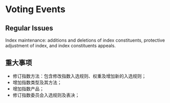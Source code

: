 # Voting Events

## Regular Issues

Index maintenance: additions and deletions of index constituents, protective adjustment of index, and index constituents appeals.

## 重大事项

* 修订指数方法：包含修改指数入选规则、权重及增加新的入选规则；
* 增加指数类型及其方法；
* 增加指数产品；
* 修订指数委员会入选规则及表决；
